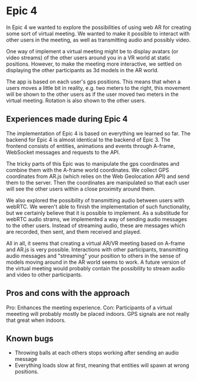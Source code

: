 # Epic 4

In Epic 4 we wanted to explore the possibilities of using web AR for creating some sort of virtual meeting. We wanted to make it possible to interact with other users in the meeting, as well as transmitting audio and possibly video.

One way of implement a virtual meeting might be to display avatars (or video streams) of the other users around you in a VR world at static positions.
However, to make the meeting more interactive, we settled on displaying the other participants as 3d models in the AR world.

The app is based on each user's gps positions. This means that when a users moves a little bit in reality, e.g. two meters to the right, this movement will be shown to the other users as if the user moved two meters in the virtual meeting. Rotation is also shown to the other users.

## Experiences made during Epic 4

The implementation of Epic 4 is based on everything we learned so far. The backend for Epic 4 is almost identical to the backend of Epic 3. The frontend consists of entities, animations and events through A-frame, WebSocket messages and requests to the API.

The tricky parts of this Epic was to manipulate the gps coordinates and combine them with the A-frame world coordinates. We collect GPS coordinates from AR.js (which relies on the Web Geolocation API) and send them to the server. Then the coordinates are manipulated so that each user will see the other users within a close proximity around them.

We also explored the possibility of transmitting audio between users with webRTC. We weren't able to finish the implementation of such functionality, but we certainly believe that it is possible to implement. As a substitude for webRTC audio strams, we implemented a way of sending audio messages to the other users. Instead of streaming audio, these are messages which are recorded, then sent, and them received and played.

All in all, it seems that creating a virtual AR/VR meeting based on A-frame and AR.js is very possible. Interactions with other participants, transmitting audio messages and "streaming" your position to others in the sense of models moving around in the AR world seems to work. A future version of the virtual meeting would probably contain the possibility to stream audio and video to other participants.

## Pros and cons with the approach
Pro: Enhances the meeting experience.
Con: Participants of a virtual meeeting will probably mostly be placed indoors. GPS signals are not really that great when indoors.

## Known bugs
- Throwing balls at each others stops working after sending an audio message
- Everything loads slow at first, meaning that entities will spawn at wrong positions.